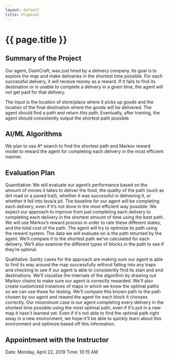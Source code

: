 ```yaml
---
layout: default
title: Proposal
---
```


# {{ page.title }}

## Summary of the Project

Our agent, DashCraft, was just hired by a delivery company. Its goal is to explore the map and make deliveries in the shortest time possible. For each successful delivery, it will receive money as a reward. If it fails to find its destination or is unable to complete a delivery in a given time, the agent will not get paid for that delivery.

The input is the location of store/place where it picks up goods and the location of the final destination where the goods will be delivered. The agent should find a path and return this path. Eventually, after training, the agent should consistently output the shortest path possible.


## AI/ML Algorithms

We plan to use A* search to find the shortest path and Markov reward model to reward the agent for completing each delivery in the most efficient manner.


## Evaluation Plan

Quantitative:
We will evaluate our agent’s performance based on the amount of moves it takes to deliver the food, the quality of the path (such as dirt road or a paved trail), whether it was successful in delivering it, or whether it fell into lava/a pit. The baseline for our agent will be completing each delivery, even if it’s not done in the most efficient way possible. We expect our approach to improve from just completing each delivery to completing each delivery in the shortest amount of time using the best path. We will use Markov’s reward process in order to rate these different states, and the total cost of the path. The agent will try to optimize its path using the reward system. The data we will evaluate on is the path returned by the agent. We’ll compare it to the shortest path we’ve calculated for each delivery. We’ll also examine the different types of blocks in the path to see if they’re optimal.

Qualitative:
Sanity cases for the approach are making sure our agent is able to find its way around the map successfully without falling into any traps and checking to see if our agent is able to consistently find its start and end destinations. We'll visualize the internals of the algorithm by drawing out Markov chains to make sure our agent is correctly rewarded. We'll also create customized instances of maps in which we know the optimal paths so we can use these for testing. We'll compare this known path to the path chosen by our agent and reward the agent for each block it chooses correctly. Our moonshoot case is our agent completing every delivery in the shortest time possible using the most optimal path, even if it's put in a new map it hasn't learned yet. Even if it's not able to find the optimal path right away in a new environment, we hope it'll be able to quickly learn about this environment and optimize based off this information.




## Appointment with the Instructor

Date: Monday, April 22, 2019
Time: 10:15 AM
